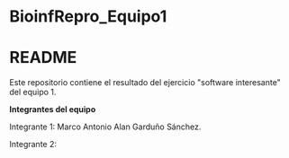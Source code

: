 # BioinfRepro_Equipo1
# README

Este repositorio contiene el resultado del ejercicio "software interesante" del equipo 1.

**Integrantes del equipo**   

Integrante 1: Marco Antonio Alan Garduño Sánchez.   

Integrante 2:
